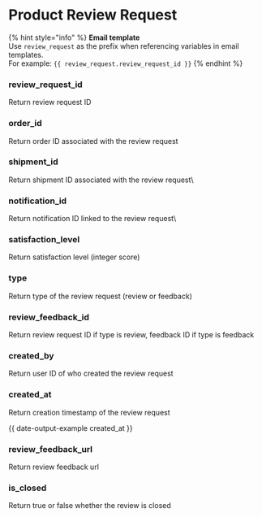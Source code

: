 # Product Review Request

{% hint style="info" %}
**Email template**\
Use `review_request` as the prefix when referencing variables in email templates.\
For example: `{{ review_request.review_request_id }}`
{% endhint %}

### review\_request\_id

Return review request ID



### order\_id

Return order ID associated with the review request



### shipment\_id

Return shipment ID associated with the review request\


### notification\_id

Return notification ID linked to the review request\


### satisfaction\_level

Return satisfaction level (integer score)



### type

Return type of the review request (review or feedback)



### review\_feedback\_id

Return review request ID if type is review, feedback ID if type is feedback



### created\_by

Return user ID of who created the review request



### created\_at

Return creation timestamp of the review request

{{ date-output-example created_at }}



### review\_feedback\_url

Return review feedback url



### is\_closed

Return true or false whether the review is closed

